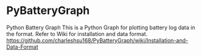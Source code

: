 PyBatteryGraph
==============

Python Battery Graph
  This is a Python Graph for plotting battery log data in the format. Refer to Wiki for installation and data format.
  https://github.com/charleshsu168/PyBatteryGraph/wiki/Installation-and-Data-Format


